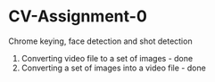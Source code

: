 # CV-Assignment-0
Chrome keying, face detection and shot detection
1. Converting video file to a set of images - done
2. Converting a set of images into a video file - done
